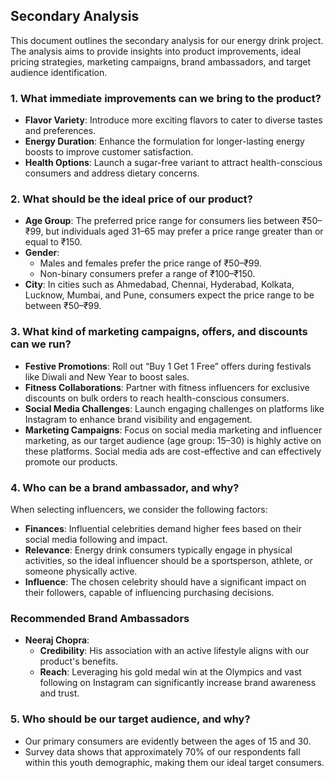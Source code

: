 ## Secondary Analysis

This document outlines the secondary analysis for our energy drink project. The analysis aims to provide insights into product improvements, ideal pricing strategies, marketing campaigns, brand ambassadors, and target audience identification.

### 1. What immediate improvements can we bring to the product?
- **Flavor Variety**: Introduce more exciting flavors to cater to diverse tastes and preferences.
- **Energy Duration**: Enhance the formulation for longer-lasting energy boosts to improve customer satisfaction.
- **Health Options**: Launch a sugar-free variant to attract health-conscious consumers and address dietary concerns.

### 2. What should be the ideal price of our product?
- **Age Group**: The preferred price range for consumers lies between ₹50–₹99, but individuals aged 31–65 may prefer a price range greater than or equal to ₹150.
- **Gender**: 
  - Males and females prefer the price range of ₹50–₹99.
  - Non-binary consumers prefer a range of ₹100–₹150.
- **City**: In cities such as Ahmedabad, Chennai, Hyderabad, Kolkata, Lucknow, Mumbai, and Pune, consumers expect the price range to be between ₹50–₹99.

### 3. What kind of marketing campaigns, offers, and discounts can we run?
- **Festive Promotions**: Roll out “Buy 1 Get 1 Free” offers during festivals like Diwali and New Year to boost sales.
- **Fitness Collaborations**: Partner with fitness influencers for exclusive discounts on bulk orders to reach health-conscious consumers.
- **Social Media Challenges**: Launch engaging challenges on platforms like Instagram to enhance brand visibility and engagement.
- **Marketing Campaigns**: Focus on social media marketing and influencer marketing, as our target audience (age group: 15–30) is highly active on these platforms. Social media ads are cost-effective and can effectively promote our products.

### 4. Who can be a brand ambassador, and why?
When selecting influencers, we consider the following factors:
- **Finances**: Influential celebrities demand higher fees based on their social media following and impact.
- **Relevance**: Energy drink consumers typically engage in physical activities, so the ideal influencer should be a sportsperson, athlete, or someone physically active.
- **Influence**: The chosen celebrity should have a significant impact on their followers, capable of influencing purchasing decisions.

### Recommended Brand Ambassadors
- **Neeraj Chopra**: 
  - **Credibility**: His association with an active lifestyle aligns with our product's benefits.
  - **Reach**: Leveraging his gold medal win at the Olympics and vast following on Instagram can significantly increase brand awareness and trust.

### 5. Who should be our target audience, and why?
- Our primary consumers are evidently between the ages of 15 and 30.
- Survey data shows that approximately 70% of our respondents fall within this youth demographic, making them our ideal target consumers.

